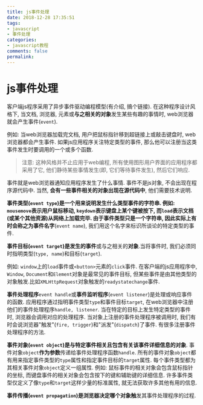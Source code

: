 ```yaml
---
title: js事件处理
date: 2018-12-28 17:35:51
tags:
- javascript
- 事件处理
categories:
- javascript教程
comments: false
permalink:
---
```


# js事件处理

客户端js程序采用了异步事件驱动编程模型(有介绍, 搞个链接). 在这种程序设计风格下, 当文档, 浏览器, 元素或**与之相关的对象**发生某些有趣的事情时, web浏览器就会产生事件(`event`).

例如: 当web浏览器加载完文档, 用户把鼠标指针移到超链接上或敲击键盘时, web浏览器都会产生事件. 如果js应用程序关注特定类型的事件, 那么他可以注册当这类事件发生时要调用的一个或多个函数.

> 注意: 这种风格并不止应用于web编程, 所有使用图形用户界面的应用程序都采用了它, 他们静待某些事情发生(即, 它们等待事件发生), 然后它们响应.

事件就是web浏览器通知应用程序发生了什么事情. 事件不是js对象, 不会出现在程序源代码中. 当然, **会有一些事件相关的对象出现在源代码中**, 他们需要技术说明.

**事件类型(`event type`)**是一个用来说明发生什么类型事件的字符串.
例如: `mousemove`表示用户鼠标移动, `keydown`表示键盘上某个键被按下, 而`load`表示文档(或某个其他资源)从网络上加载完毕.
由于事件类型只是一个字符串, 因此实际上**有时会称之为事件名字**(`event name`), 我们用这个名字来标识所谈论的特定类型的事件.

**事件目标(`event target`)**是发生的**事件**或与之相关的**对象**.当将事件时, 我们必须同时指明类型(`type, name`)和目标(`target`).

例如: `window`上的`load`事件或`<button>`元素的`click`事件. 在客户端的js应用程序中, `Window`, `Document`和`Element`对象是最常见的事件目标, 但某些事件是由其他类型的对象触发.比如`XMLHttpRequest`对象触发的`readystatechange`事件.

**事件处理程序**`event handle`或**事件监听程序**(`event listener`)是处理或响应事件的函数. 应用程序通过指明事件类型`type`和事件目标`target`, 在web浏览器中注册他们的事件处理程序`handle, listener`. 当在特定的目标上发生特定类型的事件时, 浏览器会调用对应的处理程序. 当对象上注册的事件处理程序被调用时, 我们有时会说浏览器"触发"(`fire, trigger`)和"派发"(`dispatch`)了事件. 有很多注册事件处理程序的方法.

**事件对象(`event object`)**是与特定事件相关且包含有关该**事件详细信息的对象**. 事件对象`object`**作为参数**传递给事件处理程序函数`handle`. 所有的事件对象`object`都有用来指定事件类型的`type`属性和指定事件目标的`target`属性. 每个事件类型都为其相关事件对象`object`定义一组属性.
例如: 鼠标事件的相关对象会包含鼠标指针的坐标, 而键盘事件的相关对象会包含按下的键和辅助键的详细信息. 许多事件类型仅定义了像`type`和`target`这样少量的标准属性, 就无法获取许多其他有用的信息.

**事件传播(`event propagation`)**是**浏览器决定哪个对象触**发其事件处理程序的过程.










